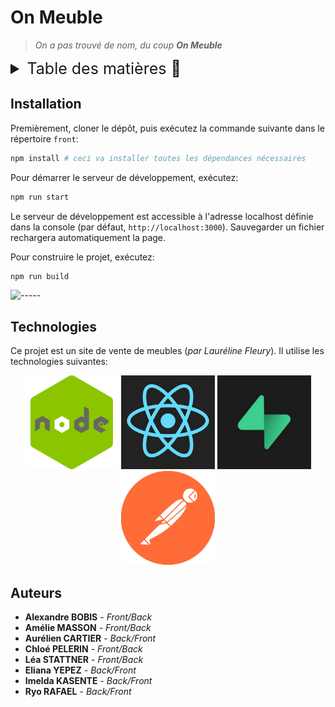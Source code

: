 # On Meuble

> *On a pas trouvé de nom, du coup **On Meuble***

<details>
<summary style="font-size: 25px">Table des matières 📖</summary>

- [On Meuble](#on-meuble)
  - [Installation](#installation)
  - [Technologies](#technologies)
  - [Auteurs](#auteurs)

</details>

## Installation

Premièrement, cloner le dépôt, puis exécutez la commande suivante dans le répertoire `front`:

```bash
npm install # ceci va installer toutes les dépendances nécessaires
```

Pour démarrer le serveur de développement, exécutez:

```bash
npm run start
```

Le serveur de développement est accessible à l'adresse localhost définie dans la console (par défaut, `http://localhost:3000`). Sauvegarder un fichier rechargera automatiquement la page.

Pour construire le projet, exécutez:

```bash
npm run build
```

![-----](https://raw.githubusercontent.com/andreasbm/readme/master/assets/lines/rainbow.png)

## Technologies

Ce projet est un site de vente de meubles (*par Lauréline Fleury*). Il utilise les technologies suivantes:

<p align="center">
    <a target="_blank" rel="noreferrer" padding="20px;">
        <img width="150px" src='./src/img/nodejs.png'  alt="NODE JS">
    </a>
    <a target="_blank" rel="noreferrer" padding="20px;">
        <img width="150px" src='./src/img/react.png'  alt="REACT">
    </a>
    <a target="_blank" rel="noreferrer" padding="20px;">
        <img width="150px" src='./src/img/supabase.png' alt="SUPABASE">
    </a>
    <a target="_blank" rel="noreferrer" padding="20px;">
        <img width="150px" src='./src/img/postman.png' alt="POSTMAN">
    </a>
</p>

## Auteurs

- **Alexandre BOBIS** - *Front/Back*
- **Amélie MASSON** - *Front/Back*
- **Aurélien CARTIER** - *Back/Front*
- **Chloé PELERIN** - *Front/Back*
- **Léa STATTNER** - *Front/Back*
- **Eliana YEPEZ** - *Back/Front*
- **Imelda KASENTE** - *Back/Front*
- **Ryo RAFAEL** - *Back/Front*